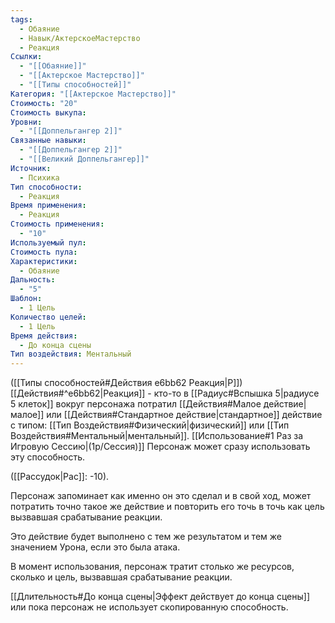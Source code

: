 ```yaml
---
tags:
  - Обаяние
  - Навык/АктерскоеМастерство
  - Реакция
Ссылки:
  - "[[Обаяние]]"
  - "[[Актерское Мастерство]]"
  - "[[Типы способностей]]"
Категория: "[[Актерское Мастерство]]"
Стоимость: "20"
Стоимость выкупа: 
Уровни:
  - "[[Доппельгангер 2]]"
Связанные навыки:
  - "[[Доппельгангер 2]]"
  - "[[Великий Доппельгангер]]"
Источник:
  - Психика
Тип способности:
  - Реакция
Время применения:
  - Реакция
Стоимость применения:
  - "10"
Используемый пул: 
Стоимость пула: 
Характеристики:
  - Обаяние
Дальность:
  - "5"
Шаблон:
  - 1 Цель
Количество целей:
  - 1 Цель
Время действия:
  - До конца сцены
Тип воздействия: Ментальный
---
```

([[Типы способностей#Действия e6bb62 Реакция|Р]]) [[Действия#^e6bb62|Реакция]] - кто-то в [[Радиус#Вспышка 5|радиусе 5 клеток]] вокруг персонажа потратил [[Действия#Малое действие|малое]] или [[Действия#Стандартное действие|стандартное]] действие с типом: [[Тип Воздействия#Физический|физический]] или [[Тип Воздействия#Ментальный|ментальный]]. [[Использование#1 Раз за Игровую Сессию|(1р/Сессия)]] Персонаж может сразу использовать эту способность. 

([[Рассудок|Рас]]: -10).

Персонаж запоминает как именно он это сделал и в свой ход, может потратить точно такое же действие и повторить его точь в точь как цель вызвавшая срабатывание реакции. 

Это действие будет выполнено с тем же результатом и тем же значением Урона, если это была атака. 

В момент использования, персонаж тратит столько же ресурсов, сколько и цель, вызвавшая срабатывание реакции. 

[[Длительность#До конца сцены|Эффект действует до конца сцены]] или пока персонаж не использует скопированную способность. 